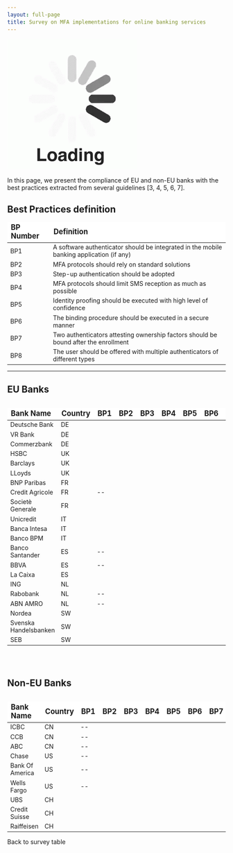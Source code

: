 ```yaml
---
layout: full-page
title: Survey on MFA implementations for online banking services
---
```

<div class="loading-blur"><img src="/assets/img/loading.gif" /></div>

In this page, we present the compliance of EU and non-EU banks with the best practices
extracted from several guidelines [3, 4, 5, 6, 7].

<h2>Best Practices definition</h2>

<table>
<thead style="font-weight: bold; font-size: 12.5pt; background-color: white;">
<td class="bp-header">BP Number</td>
<td>Definition</td>
</thead>
<tr id="BP1">
<td><bold>BP1</bold></td><td class="def"> A software authenticator should be integrated in the mobile banking application (if any) </td>
</tr>
<tr id="BP2">
<td><bold>BP2</bold></td><td class="def"> MFA protocols should rely on standard solutions</td>
</tr>
<tr id="BP3">
<td><bold>BP3</bold></td><td class="def"> Step-up authentication should be adopted </td>
</tr>
<tr id="BP4">
<td><bold>BP4</bold></td><td class="def"> MFA protocols should limit SMS reception as much as possible </td>
</tr>
<tr id="BP5">
<td><bold>BP5</bold></td><td class="def"> Identity proofing should be executed with high level of confidence </td>
</tr>
<tr id="BP6">
<td><bold>BP6</bold></td><td class="def"> The binding procedure should be executed in a secure manner </td>
</tr>
<tr id="BP7">
<td><bold>BP7</bold></td><td class="def"> Two authenticators attesting ownership factors should be bound after the enrollment</td>
</tr>
<tr id="BP8">
<td><bold>BP8</bold></td><td class="def"> The user should be offered with multiple authenticators of different types </td>
</tr>
</table>

<hr/>

<h2>EU Banks</h2>

<div id="eu-banks-table-wrapper" style="overflow-x: auto;">
<table id="eu-banks-table">
<thead style="font-weight: bold; font-size: 12.5pt;background-color: white;">
<td>Bank Name</td>
<td>Country</td>
<td class="bp-header">BP1</td>
<td class="bp-header">BP2</td>
<td class="bp-header">BP3</td>
<td class="bp-header">BP4</td>
<td class="bp-header">BP5</td>
<td class="bp-header">BP6</td>
<td class="bp-header">BP7</td>
<td class="bp-header">BP8</td>
</thead>
<tr id="deutsche-bank">
<td>Deutsche Bank 	</td>
<td> DE	</td>
<td><i class="far fa-star"></i> </td><td> <i class="fa fa-star-half-alt"></i> 	</td><td> <i class="fa fa-star"></i> 	</td><td> <i class="fa fa-star-half-alt"></i> 	</td><td> <i class="fa fa-star"></i> 	</td><td> <i class="fa fa-star-half-alt"></i> 	</td><td> <i class="fa fa-star-half-alt"></i> 	</td><td> <i class="fa fa-star"></i></td>
</tr>
<tr id="vr-bank">
<td>VR Bank 	</td>
<td> DE	</td>
<td><i class="far fa-star"></i> </td><td> <i class="fa fa-star-half-alt"></i> 	</td><td> <i class="fa fa-star"></i> 	</td><td> <i class="fa fa-star-half-alt"></i> 	</td><td> <i class="fa fa-star"></i> 	</td><td> <i class="fa fa-star-half-alt"></i> 	</td><td> <i class="fa fa-star-half-alt"></i> 	</td><td> <i class="fa fa-star"></i></td>
</tr>
<tr id="commerzbank">
<td>Commerzbank 	</td>
<td> DE	</td>
<td><i class="far fa-star"></i> </td><td> <i class="fa fa-star-half-alt"></i> 	</td><td> <i class="fa fa-star"></i> 	</td><td> <i class="fa fa-star-half-alt"></i> 	</td><td> <i class="fa fa-star-half-alt"></i> 	</td><td> <i class="far fa-star"></i> 	</td><td> <i class="fa fa-star-half-alt"></i> 	</td><td> <i class="fa fa-star"></i></td>
</tr>
<tr id="hsbc">
<td>HSBC	</td>
<td> UK	</td>
<td><i class="fa fa-star"></i> </td><td> <i class="fa fa-star-half-alt"></i> </td><td> <i class="fa fa-star"></i> 	</td><td> <i class="fa fa-star"></i> 	</td><td> <i class="fa fa-star"></i> 	</td><td> <i class="fa fa-star"></i> 	</td><td> <i class="fa fa-star-half-alt"></i>	</td><td> <i class="fa fa-star"></i></td>
</tr>
<tr id="barclays">
<td>Barclays</td>
<td> UK	</td>
<td><i class="fa fa-star"></i> </td><td> <i class="fa fa-star-half-alt"></i> 	</td><td> <i class="fa fa-star"></i> 	</td><td> <i class="fa fa-star"></i> 	</td><td> <i class="fa fa-star"></i> 	</td><td> <i class="fa fa-star-half-alt"></i> 	</td><td> <i class="far fa-star"></i> 	</td><td> <i class="fa fa-star"></i></td>
</tr>
<tr id="lloyds-bank">
<td>LLoyds	</td>
<td> UK	</td>
<td><i class="fa fa-star"></i> </td><td> <i class="fa fa-star"></i> </td><td> <i class="fa fa-star"></i> 	</td><td> <i class="fa fa-star-half-alt"></i> 	</td><td> <i class="fa fa-star"></i> 	</td><td> <i class="fa fa-star-half-alt"></i> 	</td><td> <i class="far fa-star"></i> 	</td><td> <i class="fa fa-star"></i></td>
</tr>
<tr id="bnp-paribas">
<td>BNP Paribas	</td>
<td> FR	</td>
<td><i class="fa fa-star"></i> </td><td> <i class="fa fa-star-half-alt"></i> 	</td><td> <i class="fa fa-star"></i> 	</td><td> <i class="fa fa-star-half-alt"></i> 	</td><td> <i class="fa fa-star-half-alt"></i> 	</td><td> <i class="far fa-star"></i> 	</td><td> <i class="far fa-star"></i> 	</td><td> <i class="fa fa-star"></i></td>
</tr>
<tr id="credit-agricole">
<td>Credit Agricole	</td>
<td> FR	</td>
<td>-- 		</td><td> <i class="fa fa-star-half-alt"></i>	</td><td> <i class="fa fa-star"></i> 	</td><td> <i class="far fa-star"></i> 	</td><td> <i class="fa fa-star-half-alt"></i> 	</td><td> <i class="far fa-star"></i> 	</td><td> <i class="far fa-star"></i> 	</td><td> <i class="far fa-star"></i></td>
</tr>
<tr id="societe-generale">
<td>Societè Generale</td>
<td> FR	</td>
<td><i class="fa fa-star"></i> </td><td> <i class="fa fa-star-half-alt"></i> 	</td><td> <i class="fa fa-star"></i> 	</td><td> <i class="fa fa-star-half-alt"></i> 	</td><td> <i class="fa fa-star-half-alt"></i> 	</td><td> <i class="far fa-star"></i> 	</td><td> <i class="far fa-star"></i> 	</td><td> <i class="fa fa-star"></i></td>
</tr>
<tr id="unicredit">
<td>Unicredit</td>
<td> IT	</td>
<td><i class="fa fa-star"></i> </td><td> <i class="fa fa-star-half-alt"></i> 	</td><td> <i class="fa fa-star"></i> 	</td><td> <i class="fa fa-star"></i> 	</td><td> <i class="fa fa-star"></i> 	</td><td> <i class="fa fa-star-half-alt"></i> 	</td><td> <i class="fa fa-star"></i> 	</td><td> <i class="fa fa-star"></i></td>
</tr>
<tr id="banca-intesa">
<td>Banca Intesa</td>
<td> IT	</td>
<td><i class="fa fa-star"></i> </td><td> <i class="fa fa-star-half-alt"></i> </td><td> <i class="fa fa-star"></i> 	</td><td> <i class="fa fa-star"></i> 	</td><td> <i class="fa fa-star"></i> 	</td><td> <i class="fa fa-star"></i> 	</td><td> <i class="fa fa-star-half-alt"></i> 	</td><td> <i class="fa fa-star"></i></td>
</tr>
<tr id="banco-bpm">
<td>Banco BPM	</td>
<td> IT	</td>
<td><i class="fa fa-star"></i> </td><td> <i class="fa fa-star-half-alt"></i> 	</td><td> <i class="fa fa-star"></i> 	</td><td> <i class="fa fa-star"></i> 	</td><td> <i class="fa fa-star"></i> 	</td><td> <i class="fa fa-star"></i> 	</td><td> <i class="fa fa-star-half-alt"></i>	</td><td> <i class="fa fa-star"></i></td>
</tr>
<tr id="banco-santander">
<td> Banco Santander	</td>
<td> ES	</td>
<td>-- 		</td><td> <i class="fa fa-star-half-alt"></i> 	</td><td> <i class="fa fa-star"></i> 	</td><td> <i class="far fa-star"></i> 	</td><td> <i class="fa fa-star-half-alt"></i> 	</td><td> <i class="far fa-star"></i> 	</td><td> <i class="far fa-star"></i> 	</td><td> <i class="far fa-star"></i></td>
</tr>
<tr id="bbva">
<td>BBVA	</td>
<td> ES	</td>
<td> -- 		</td><td> <i class="fa fa-star-half-alt"></i>	</td><td> <i class="fa fa-star"></i> 	</td><td> <i class="far fa-star"></i> 	</td><td> <i class="fa fa-star-half-alt"></i> 	</td><td> <i class="far fa-star"></i> 	</td><td> <i class="far fa-star"></i> 	</td><td> <i class="far fa-star"></i></td>
</tr>
<tr id="la-caixa">
<td>La Caixa</td>
<td> ES	</td>
<td><i class="far fa-star"></i> </td><td> <i class="fa fa-star-half-alt"></i> 	</td><td> <i class="fa fa-star"></i> 	</td><td> <i class="fa fa-star"></i> 	</td><td> <i class="fa fa-star-half-alt"></i> 	</td><td> <i class="fa fa-star"></i> 	</td><td> <i class="fa fa-star-half-alt"></i> 	</td><td> <i class="fa fa-star"></i></td>
</tr>
<tr id="ing">
<td>ING</td>
<td> NL	</td>
<td><i class="fa fa-star"></i> </td><td> <i class="fa fa-star-half-alt"></i>	</td><td> <i class="fa fa-star"></i>	</td><td> <i class="fa fa-star-half-alt"></i> 	</td><td> <i class="fa fa-star-half-alt"></i>	</td><td> <i class="far fa-star"></i> 	</td><td> <i class="fa fa-star-half-alt"></i>	</td><td> <i class="fa fa-star"></i></td>
</tr>
<tr id="rabobank">
<td>Rabobank	</td>
<td> NL	</td>
<td> -- 		</td><td> <i class="fa fa-star-half-alt"></i>	</td><td> <i class="fa fa-star"></i>	</td><td> <i class="fa fa-star"></i>	</td><td> <i class="fa fa-star-half-alt"></i>	</td><td> <i class="fa fa-star"></i>	</td><td> <i class="fa fa-star-half-alt"></i> 	</td><td> <i class="far fa-star"></i></td>    
</tr>
<tr id="abn-amro">
<td>ABN AMRO</td>
<td> NL	</td>
<td> -- 		</td><td> <i class="fa fa-star-half-alt"></i>	</td><td> <i class="fa fa-star"></i>	</td><td> <i class="fa fa-star"></i>	</td><td> <i class="fa fa-star-half-alt"></i>	</td><td> <i class="far fa-star"></i>	</td><td> <i class="fa fa-star-half-alt"></i> 	</td><td> <i class="far fa-star"></i>   </td>
</tr>
<tr id="nordea">
<td>Nordea	</td>
<td> SW	</td>
<td><i class="far fa-star"></i>	</td><td> <i class="fa fa-star-half-alt"></i>	</td><td> <i class="fa fa-star"></i>	</td><td> <i class="fa fa-star"></i>	</td><td> <i class="fa fa-star-half-alt"></i>	</td><td> <i class="fa fa-star-half-alt"></i>	</td><td> <i class="fa fa-star"></i> 	</td><td> <i class="fa fa-star"></i>  </td>  
</tr>
<tr id="svenska-handelsbanken">
<td>Svenska Handelsbanken </td>
<td> SW	</td>
<td><i class="far fa-star"></i>	</td><td> <i class="fa fa-star-half-alt"></i>	</td><td> <i class="far fa-star"></i>	</td><td> <i class="fa fa-star"></i>	</td><td> <i class="fa fa-star"></i>	</td><td> <i class="fa fa-star-half-alt"></i>	</td><td> <i class="fa fa-star"></i> 	</td><td> <i class="fa fa-star"></i>  </td>  
</tr>
<tr id="seb">
<td>SEB</td>
<td> SW	</td>
<td><i class="far fa-star"></i>	</td><td> <i class="fa fa-star-half-alt"></i>	</td><td> <i class="far fa-star"></i>	</td><td> <i class="fa fa-star"></i>	</td><td> <i class="fa fa-star-half-alt"></i>	</td><td> <i class="fa fa-star-half-alt"></i>	</td><td> <i class="fa fa-star"></i> 	</td><td> <i class="fa fa-star"></i>    </td>
</tr>
</table>
</div>

<h2 style="margin-top: 60px;">Non-EU Banks</h2>
<div id="non-eu-banks-table-wrapper" style="overflow-x: auto;">
<table id="non-eu-banks-table">
<thead style="font-weight: bold; font-size: 12.5pt; background-color: white;">
<td>Bank Name</td>
<td>Country</td>
<td class="bp-header">BP1</td>
<td class="bp-header">BP2</td>
<td class="bp-header">BP3</td>
<td class="bp-header">BP4</td>
<td class="bp-header">BP5</td>
<td class="bp-header">BP6</td>
<td class="bp-header">BP7</td>
<td class="bp-header">BP8</td>
</thead>
<tr id="icbc">
<td>ICBC</td>
<td> CN	</td>
<td> -- </td><td> <i class="far fa-star"></i>	</td><td> <i class="fa fa-star"></i> 	</td><td> <i class="fa fa-star-half-alt"></i> 	</td><td> <i class="fa fa-star"></i> 	</td><td> <i class="fa fa-star"></i> 	</td><td> <i class="fa fa-star-half-alt"></i> 	</td><td> <i class="fa fa-star"></i>  </td>
</tr>
<tr id="ccb">
<td>CCB</td>
<td> CN	</td>
<td> -- </td><td> <i class="far fa-star"></i> 	</td><td> <i class="fa fa-star"></i> 	</td><td> <i class="fa fa-star-half-alt"></i> 	</td><td> <i class="fa fa-star"></i> 	</td><td> <i class="fa fa-star"></i> 	</td><td> <i class="fa fa-star-half-alt"></i> 	</td><td> <i class="fa fa-star"></i>  </td>
</tr>
<tr id="abc">
<td>ABC</td>
<td> CN	</td>
<td> -- </td><td> <i class="far fa-star"></i> </td><td> <i class="fa fa-star"></i> 	</td><td> <i class="fa fa-star"></i> 	</td><td> <i class="fa fa-star"></i> 	</td><td> <i class="fa fa-star"></i> 	</td><td> <i class="fa fa-star-half-alt"></i> 	</td><td> <i class="fa fa-star"></i>  </td>
</tr>
<tr id="chase">
<td>Chase	</td>
<td> US	</td>
<td> -- </td><td>  <i class="fa fa-star"></i> </td><td> <i class="fa fa-star"></i> 	</td><td> <i class="far fa-star"></i> 	</td><td> <i class="fa fa-star-half-alt"></i> 	</td><td> <i class="far fa-star"></i> 	</td><td> <i class="far fa-star"></i>	</td><td> <i class="far fa-star"></i>  </td>
</tr>
<tr id="bank-of-america">
<td>Bank Of America	</td>
<td> US	</td>
<td> -- </td><td> <i class="fa fa-star-half-alt"></i> </td><td> <i class="fa fa-star"></i> 	</td><td> <i class="far fa-star"></i> 	</td><td> <i class="fa fa-star-half-alt"></i> 	</td><td> <i class="far fa-star"></i> 	</td><td> <i class="far fa-star"></i>	</td><td> <i class="far fa-star"></i></td>
</tr>
<tr id="wells-fargo">
<td>Wells Fargo	</td>
<td> US	</td>
<td> -- </td><td> <i class="fa fa-star"></i> </td><td> <i class="fa fa-star"></i> 	</td><td> <i class="far fa-star"></i> 	</td><td> <i class="fa fa-star-half-alt"></i> 	</td><td> <i class="far fa-star"></i>	</td><td> <i class="far fa-star"></i>	</td><td> <i class="far fa-star"></i>  </td>
</tr>
<tr id="ubs">
<td>UBS	</td>
<td> CH	</td>
<td> <i class="far fa-star"></i> </td><td> <i class="fa fa-star-half-alt"></i>	</td><td> <i class="fa fa-star"></i> 	</td><td> <i class="fa fa-star"></i> 		</td><td> <i class="fa fa-star-half-alt"></i> 	</td><td> <i class="fa fa-star"></i> 	</td><td> <i class="fa fa-star-half-alt"></i> 	</td><td> <i class="fa fa-star"></i>  </td>
</tr>
<tr id="credit-suisse">
<td>Credit Suisse</td>
<td> CH	</td>
<td> <i class="far fa-star"></i> </td><td> <i class="fa fa-star-half-alt"></i> 	</td><td> <i class="fa fa-star"></i> 	</td><td> <i class="fa fa-star-half-alt"></i> 	</td><td> <i class="fa fa-star-half-alt"></i> 	</td><td> <i class="fa fa-star-half-alt"></i> 	</td><td> <i class="fa fa-star-half-alt"></i> 	</td><td> <i class="fa fa-star"></i> </td>
</tr>
<tr id="raiffeisen">
<td>Raiffeisen	</td>
<td> CH	</td>
<td> <i class="far fa-star"></i> </td><td> <i class="fa fa-star-half-alt"></i> 	</td><td> <i class="far fa-star"></i> 	</td><td> <i class="fa fa-star-half-alt"></i> 	</td><td> <i class="fa fa-star-half-alt"></i> 	</td><td> <i class="fa fa-star-half-alt"></i> 	</td><td> <i class="fa fa-star-half-alt"></i> 	</td><td> <i class="fa fa-star"></i>  </td>
</tr>
</table>
</div>

<div class="back-hook" onclick="location.href='survey-table'><div class="left"><i class="fas fa-arrow-circle-left"></i></div><div class="right">Back to survey table</div></div>

<script>
	$("#eu-banks-table").floatThead();
	$("#non-eu-banks-table").floatThead();
	
	$('.bp-header').each(function() {
		var def = $("#"+$(this).text().trim()).find(".def").text();
		$(this).qtip({ 
			content: def,
			style: { 
				classes: 'qtip-blue' 
			},
			position: {
				at: 'bottom center'
			}
		});
	});
</script>
